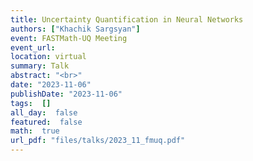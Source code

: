 ```yaml
---
title: Uncertainty Quantification in Neural Networks
authors: ["Khachik Sargsyan"]
event: FASTMath-UQ Meeting
event_url: 
location: virtual
summary: Talk
abstract: "<br>"
date: "2023-11-06"
publishDate: "2023-11-06"
tags:  []
all_day:  false
featured:  false
math:  true
url_pdf: "files/talks/2023_11_fmuq.pdf"
---
```

